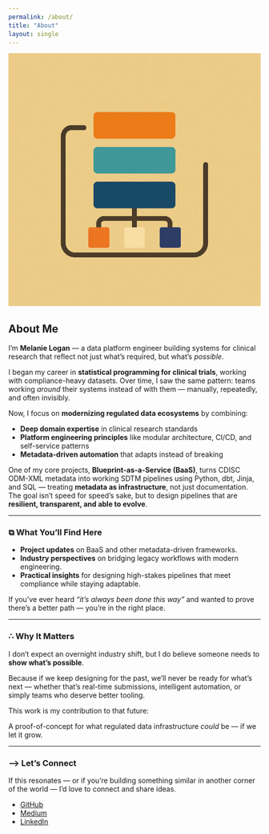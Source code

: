 ```yaml
---
permalink: /about/
title: "About"
layout: single
---
```


<img src="/assets/images/blocks.png" alt="blocks" class="center-image" />


## About Me

I’m **Melanie Logan** — a data platform engineer building systems for clinical research that reflect not just what’s required, but what’s *possible*.  

I began my career in **statistical programming for clinical trials**, working with compliance-heavy datasets. Over time, I saw the same pattern: teams working *around* their systems instead of with them — manually, repeatedly, and often invisibly.  

Now, I focus on **modernizing regulated data ecosystems** by combining:  
- **Deep domain expertise** in clinical research standards  
- **Platform engineering principles** like modular architecture, CI/CD, and self-service patterns  
- **Metadata-driven automation** that adapts instead of breaking  

One of my core projects, **Blueprint-as-a-Service (BaaS)**, turns CDISC ODM-XML metadata into working SDTM pipelines using Python, dbt, Jinja, and SQL — treating **metadata as infrastructure**, not just documentation. The goal isn’t speed for speed’s sake, but to design pipelines that are **resilient, transparent, and able to evolve**.  

---

### ⧉ What You’ll Find Here
- **Project updates** on BaaS and other metadata-driven frameworks.  
- **Industry perspectives** on bridging legacy workflows with modern engineering.  
- **Practical insights** for designing high-stakes pipelines that meet compliance while staying adaptable.  

If you’ve ever heard *“it’s always been done this way”* and wanted to prove there’s a better path — you’re in the right place.  

---

### ∴ Why It Matters

I don’t expect an overnight industry shift,  but I do believe someone needs to **show what’s possible**.

Because if we keep designing for the past, we’ll never be ready for what’s next — whether that’s real-time submissions, intelligent automation, or simply teams who deserve better tooling.

This work is my contribution to that future:  

A proof-of-concept for what regulated data infrastructure *could* be — if we let it grow.

---

### ⟶ Let’s Connect

If this resonates — or if you’re building something similar in another corner of the world — I’d love to connect and share ideas.

- [GitHub](https://github.com/mlogan914)  
- [Medium](https://medium.com/@mlogan914)  
- [LinkedIn](https://www.linkedin.com/in/melanie-logan/)

